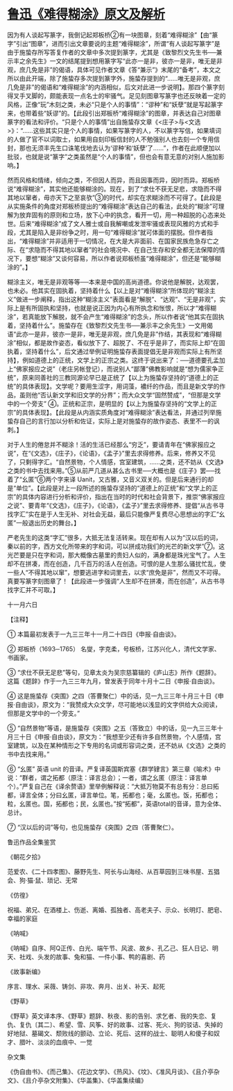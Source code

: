 # [鲁迅《难得糊涂》原文及解析](https://www.vrrw.net/wx/8243.html)

因为有人谈起写篆字，我倒记起郑板桥②有一块图章，刻着“难得糊涂”【由“篆字”引出“图章”，进而引出文章要说的主题“难得糊涂”，所谓“有人谈起写篆字”是由于施蛰存所写答复作者的文章中多次提到篆字，尤其是《致黎烈文先生书──兼示丰之余先生》一文的结尾提到想用篆字写“此亦一是非，彼亦一是非，唯无是非观，庶几免是非”的偈语，具体可见作者文章《答“兼示”》末尾的“备考”，本文之所以由此开端，除了施蛰存多次提到篆字外，施蛰存提到的“……唯无是非观，庶几免是非”的偈语和“难得糊涂”的内涵相似，后文对此进一步说明】。那四个篆字刻得叉手叉脚的，颇能表现一点名士的牢骚气。足见刻图章写篆字也还反映着一定的风格，正像“玩”木刻之类，未必“只是个人的事情”：“谬种”和“妖孽”就是写起篆字来，也带着些“妖谬”的。【此段引出郑板桥“难得糊涂”的图章，并表达自己对图章篆字的看法和评价。“只是个人的事情”出自施蛰存文章《<庄子>与<文选>》：“……这些其实只是个人的事情，如果写篆字的人，不以篆字写信，如果填词的人做了官不以词取士，如果用自刻印板信封的人不勉强别人也去刻一个专用信封，那也无须丰先生口诛笔伐地去认为‘谬种’和‘妖孽’了……”，作者在此顺便加以批驳，也就是说“篆字”之类虽然是“个人的事情”，但也会有意无意的对别人施加影响。】



然而风格和情绪，倾向之类，不但因人而异，而且因事而异，因时而异。郑板桥说“难得糊涂”，其实他还能够糊涂的。现在，到了“求仕不获无足悲，求隐而不得其地以窜者，毋亦天下之至哀欤”③的时代，却实在求糊涂而不可得了。【此段是从实施条件的角度对郑板桥提出的“难得糊涂”表达自己的看法，此处的“糊涂”可理解为放弃固有的原则和立场，放下心中的执念，看开一切，用一种超脱的心态来处世。后来“难得糊涂”成了文人雅士或自我解嘲或发泄牢骚或表现风雅的方式和手段，尤其是陷入是非纷争之时，用一句“难得糊涂”就可体面的摆脱。但作者指出，“难得糊涂”并非适用于一切情况，在大是大非面前、在国家民族危急存亡之际、在“求隐而不得其地以窜者”的社会境况中、在自己生存和安全都无法保障的情况下，要想“糊涂”又谈何容易，所以作者说郑板桥虽“难得糊涂”，但还是“能够糊涂的”。】

糊涂主义，唯无是非观等等──本来是中国的高尚道德。你说他是解脱，达观罢，也未必。他其实在固执着，坚持着什么【以上是对“难得糊涂”所体现的“糊涂主义”做进一步阐释，指出这种“糊涂主义”表面看是“解脱”、“达观”、“无是非观”，实际上是有所固执和坚持，也就是说正因为内心有所执念和怅恨，所以才“难得糊涂”，若真能放下解脱，就不会产生“难得糊涂”的念头，所以作者说“他其实在固执着，坚持着什么”。施蛰存在《致黎烈文先生书──兼示丰之余先生》一文用偈语“此亦一是非，彼亦一是非，唯无是非观，庶几免是非”作结，其表现和“难得糊涂”相似，都是故作姿态，看似放下了、超脱了、不在乎是非了，而实际上却“在固执着，坚持着什么”，后文通过举例证明施蛰存表面提倡无是非观而实际上有所坚持】，例如道德上的正统，文学上的正宗之类。这终于说出来了：──道德要孔孟加上“佛家报应之说”（老庄另帐登记），而说别人“鄙薄”佛教影响就是“想为儒家争正统”，原来同善社的三教同源论早已是正统了【以上为施蛰存坚持的“道德上的正统”的具体表现】。文学呢？要用生涩字，用词藻，襛纤的作品，而且是新文学的作品，虽则他“否认新文学和旧文学的分界”；而大众文学“固然赞成”，“但那是文学中的一个旁支” ④。正统和正宗，是明显的【以上为施蛰存坚持的“文学上的正宗”的具体表现】。【此段是从内涵实质角度对“难得糊涂”表达看法，并通过列举施蛰存自己的言行加以分析和佐证，实际上是对施蛰存的故作姿态、表里不一的讽刺。】

对于人生的倦怠并不糊涂！活的生活已经那么“穷乏”，要请青年在“佛家报应之说”，在“《文选》，《庄子》，《论语》，《孟子》”里去求得修养。后来，修养又不见了，只剩得字汇。“自然景物，个人情感，宫室建筑，……之类，还不妨从《文选》之类的书中去找来用。”⑤从前严几道从甚么古书里──大概也是《庄子》罢──找着了“幺匿”⑥两个字来译 Uanit，又古雅，又音义双关的。但是后来通行的却是“单位”。【此段是对上一段所述的施蛰存坚持的“道德上的正统”和“文学上的正宗”的具体内容进行分析和评价，指出在当时的时代和社会背景下，推崇“佛家报应之说”、要青年“《文选》，《庄子》，《论语》，《孟子》”里去求得修养、提倡“从古书寻找字汇”实在是于人生无补、对社会无益，最后只能像严复费尽心思想出的字汇“幺匿”一般退出历史的舞台。】

严老先生的这类“字汇”很多，大抵无法复活转来。现在却有人以为“汉以后的词，秦以前的字，西方文化所带来的字和词，可以拼成功我们的光芒的新文学”⑦。这光芒要是只在字和词，那大概像古墓里的贵妇人似的，满身都是珠光宝气了。人生却不在拼凑，而在创造，几千百万的活人在创造。可恨的是人生那么骚扰忙乱，使一些人“不得其地以窜”，想要逃进字和词里去，以求“庶免是非”，然而又不可得。真要写篆字刻图章了！【此段进一步强调“人生却不在拼凑，而在创造”，从古书寻找字汇并不可取。】

十一月六日





【注释】

① 本篇最初发表于一九三三年十一月二十四日《申报·自由谈》。

② 郑板桥（1693─1765） 名燮，字克柔，号板桥，江苏兴化人，清代文学家、书画家。

③ “求仕不获无足悲”等句，见章太炎为吴宗慈纂辑的《庐山志》所作《题辞》。这篇《题辞》作于一九三三年九月，曾发表于同年十月十二日《申报·自由谈》。

④ 这是施蛰存《突围》之四（答曹聚仁）中的话，见一九三三年十月三十日《申报·自由谈》，原文为：“我赞成大众文学，尽可能地以浅显的文字供给大众阅读，但那是文学中的一个旁支。”

⑤ “自然景物”等语，是施蛰存《突围》之五（答致立）中的话，见一九三三年十月三十日《申报·自由谈》，原文为：“我想至少还有许多自然景物，个人感情，宫室建筑，以及在某种情形之下专用的名词或形容词之类，还不妨从《文选》之类的书中去找来用。”

⑥ “幺匿” 英语 unit 的音译。严复译英国斯宾塞《群学肄言》第三章《喻术》中说：“群者，谓之拓都（原注：译言总会）；一者，谓之幺匿（原注：译言单个）。”严复自己在《译余赘语》里举例解释说：“大抵万物莫不有总有分：总曰拓都，译言全体；分曰幺匿，译言单位。笔，拓都也；毫，幺匿也。饭，拓都也；粒，幺匿也。国，拓都也；民，幺匿也。”按“拓都”，英语total的音译，意为全体、总计。

⑦ “汉以后的词”等句，也见施蛰存《突围》之四（答曹聚仁）。

鲁迅作品全集鉴赏

《朝花夕拾》

范爱农、《二十四孝图》、藤野先生、阿长与山海经、从百草园到三味书屋、五猖会、狗·猫·鼠、琐记、无常

《仿徨》

祝福、弟兄、在酒楼上、伤逝、离婚、孤独者、高老夫子、示众、长明灯、肥皂、幸福的家庭

《呐喊》

《呐喊》自序、阿Q正传、白光、端午节、风波、故乡、孔乙己、狂人日记、明天、社戏、头发的故事、兔和猫、一件小事、鸭的喜剧、药

《故事新编》

序言、理水、采薇、铸剑、非攻、奔月、出关、补天、起死

《野草》

《野草》英文译本序、《野草》题辞、秋夜、影的告别、求乞者、我的失恋、复仇、复仇〔其二〕、希望、雪、风筝、好的故事、过客、死火、狗的驳诘、失掉的好地狱、墓碣文、颓败线的颤动、立论、死后、这样的战士、聪明人和傻子和奴才、腊叶、淡淡的血痕中、一觉

杂文集

《伪自由书》、《而己集》、《花边文学》、《热风》、《坟》、《准风月谈》、《且介亭杂文》、《且介亭杂文附集》、《华盖集》、《华盖集续编》

